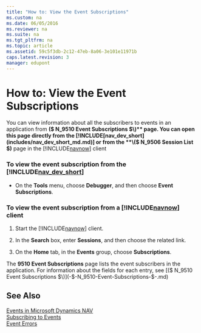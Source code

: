 ```yaml
---
title: "How to: View the Event Subscriptions"
ms.custom: na
ms.date: 06/05/2016
ms.reviewer: na
ms.suite: na
ms.tgt_pltfrm: na
ms.topic: article
ms.assetid: 59c5f3db-2c12-47eb-8a06-3e101e11971b
caps.latest.revision: 3
manager: edupont
---
```

# How to: View the Event Subscriptions
You can view information about all the subscribers to events in an application from **\($ N\_9510 Event Subscriptions $\)** page. You can open this page directly from the [!INCLUDE[nav_dev_short](includes/nav_dev_short_md.md)] or from the **\($ N\_9506 Session List $\)** page in the [!INCLUDE[navnow](includes/navnow_md.md)] client  
  
### To view the event subscription from the [!INCLUDE[nav_dev_short](includes/nav_dev_short_md.md)]  
  
-   On the **Tools** menu, choose **Debugger**, and then choose **Event Subscriptions**.  
  
### To view the event subscription from a [!INCLUDE[navnow](includes/navnow_md.md)] client  
  
1.  Start the [!INCLUDE[navnow](includes/navnow_md.md)] client.  
  
2.  In the **Search** box, enter **Sessions**, and then choose the related link.  
  
3.  On the **Home** tab, in the **Events** group, choose **Subscriptions**.  
  
 The **9510 Event Subscriptions** page lists the event subscribers in the application. For information about the fields for each entry, see [\($ N\_9510 Event Subscriptions $\)](-$-N_9510-Event-Subscriptions-$-.md)  
  
## See Also  
 [Events in Microsoft Dynamics NAV](Events-in-Microsoft-Dynamics-NAV.md)   
 [Subscribing to Events](Subscribing-to-Events.md)   
 [Event Errors](Event-Errors.md)